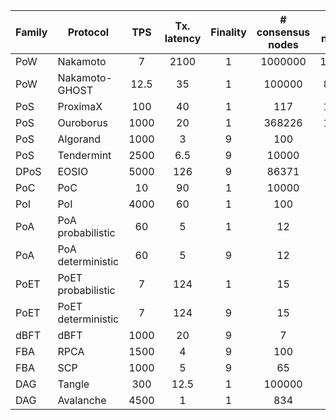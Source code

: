 | Family | Protocol           | TPS  | Tx. latency | Finality | # consensus nodes | # nodes |  Fees  |  Reward  | Power consumption | Hardware dependency | Fault-tolerance | 51% attack | Double spending |
| ------ | ------------------ | :--: | :---------: | :------: | :---------------: | :-----: | :----: | :------: | :---------------: | :-----------------: | :-------------: | :-------: | :-------------: |
| PoW    | Nakamoto           |  7   |    2100     |    1     |      1000000      |  10000  |   13   | 51118992 |         9         |          9          |       50        |     1     |        1        |
| PoW    | Nakamoto-GHOST     | 12.5 |     35      |    1     |      100000       |  8359   |   13   | 36435200 |         9         |          9          |       50        |     1     |        1        |
| PoS    | ProximaX           | 100  |     40      |    1     |        117        |  1371   |  0.05  |  16524   |         1         |          1          |       50        |     1     |        5        |
| PoS    | Ouroborus          | 1000 |     20      |    1     |      368226       |  1955   |  0.25  | 3132000  |         1         |          1          |       50        |     1     |        5        |
| PoS    | Algorand           | 1000 |      3      |    9     |        100        |   100   |  0.01  |  800000  |         1         |          1          |       33        |     1     |        5        |
| PoS    | Tendermint         | 2500 |     6.5     |    9     |       10000       |   20    |  0.5   | 68670000 |         1         |          1          |       33        |     1     |        5        |
| DPoS   | EOSIO              | 5000 |     126     |    9     |       86371       |   14    | 0.0001 |  23100   |         1         |          1          |       33        |     1     |        1        |
| PoC    | PoC                |  10  |     90      |    1     |       10000       |   977   |  0.01  | 76.3449  |         5         |          9          |       50        |     1     |        1        |
| PoI    | PoI                | 4000 |     60      |    1     |        100        |   403   |  0.03  |  733.86  |         1         |          1          |       50        |     9     |        9        |
| PoA    | PoA probabilistic  |  60  |      5      |    1     |        12         |   12    |  0.01  |   1730   |         1         |          9          |       50        |     9     |        1        |
| PoA    | PoA deterministic  |  60  |      5      |    9     |        12         |   12    |  0.01  |   1730   |         1         |          9          |       33        |     9     |        9        |
| PoET   | PoET probabilistic |  7   |     124     |    1     |        15         |   15    | 0.0001 |  0.0001  |         1         |          9          |       50        |     9     |        9        |
| PoET   | PoET deterministic |  7   |     124     |    9     |        15         |   15    | 0.0001 |  0.0001  |         1         |          9          |       33        |     9     |        9        |
| dBFT   | dBFT               | 1000 |     20      |    9     |         7         |   100   | 0.0001 |  336000  |         1         |          1          |       33        |     1     |        1        |
| FBA    | RPCA               | 1500 |      4      |    9     |        100        |   884   |  0.01  |   560    |         1         |          1          |       20        |     9     |        9        |
| FBA    | SCP                | 1000 |      5      |    9     |        65         |   44    |  0.01  |  0.0001  |         1         |          1          |       33        |     9     |        9        |
| DAG    | Tangle             | 300  |    12.5     |    1     |      100000       |   25    | 0.0001 |  0.0001  |         1         |          1          |       50        |     9     |        9        |
| DAG    | Avalanche          | 4500 |      1      |    1     |        834        |   834   |  0.01  |   7506   |         1         |          1          |       33        |     9     |        9        |
